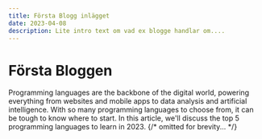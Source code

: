 ```yaml
---
title: Första Blogg inlägget
date: 2023-04-08
description: Lite intro text om vad ex blogge handlar om....
---
```

# Första Bloggen

Programming languages are the backbone of the digital world, powering everything from websites and mobile apps to data analysis and artificial intelligence. With so many programming languages to choose from, it can be tough to know where to start. In this article, we'll discuss the top 5 programming languages to learn in 2023.
{/* omitted for brevity... */}
